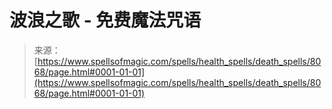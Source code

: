 <!--yml

category: 未分类

date: 2024-06-12 18:43:17

-->

# 波浪之歌 - 免费魔法咒语

> 来源：[https://www.spellsofmagic.com/spells/health_spells/death_spells/8068/page.html#0001-01-01](https://www.spellsofmagic.com/spells/health_spells/death_spells/8068/page.html#0001-01-01)
